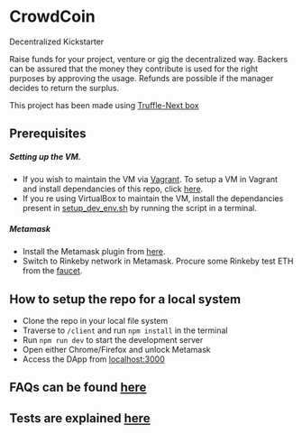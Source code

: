 # CrowdCoin
Decentralized Kickstarter

Raise funds for your project, venture or gig the decentralized way.
Backers can be assured that the money they contribute is used for the right purposes by approving the usage.
Refunds are possible if the manager decides to return the surplus.

This project has been made using [Truffle-Next box](https://github.com/adrianmcli/truffle-next)


## Prerequisites

##### Setting up the VM.
* If you wish to maintain the VM via [Vagrant](https://www.vagrantup.com/downloads.html). To setup a VM in Vagrant and install dependancies of this repo, click [here](https://gist.github.com/sushantkumr/3fe3cb3507a3d25eeed237065f5ef46e). 
* If you re using VirtualBox to maintain the VM, install the dependancies present in [setup_dev_env.sh](https://gist.github.com/sushantkumr/3fe3cb3507a3d25eeed237065f5ef46e#file-setup_dev_env-sh]) by running the script in a terminal.

##### Metamask
* Install the Metamask plugin from [here](https://metamask.io/).
* Switch to Rinkeby network in Metamask. Procure some Rinkeby test ETH from the [faucet](https://www.rinkeby.io/#faucet).


## How to setup the repo for a local system
* Clone the repo in your local file system
* Traverse to `/client` and run `npm install` in the terminal
* Run `npm run dev` to start the development server
* Open either Chrome/Firefox and unlock Metamask
* Access the DApp from [localhost:3000](http://localhost:3000/)

## FAQs can be found [here](faqs.md)

## Tests are explained [here](test_description.md)
